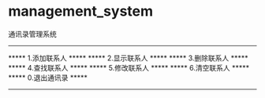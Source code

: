 # management_system
通讯录管理系统
**********************
***** 1.添加联系人 *****
***** 2.显示联系人 *****
***** 3.删除联系人 *****
***** 4.查找联系人 *****
***** 5.修改联系人 *****
***** 6.清空联系人 *****
***** 0.退出通讯录 *****
**********************
